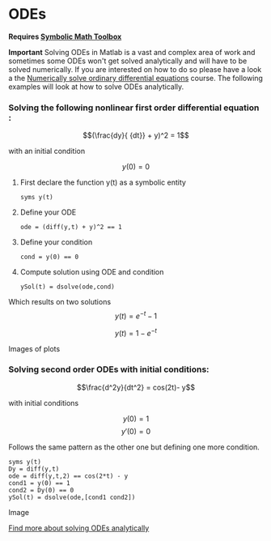 # ODEs

**Requires [Symbolic Math Toolbox](https://uk.mathworks.com/products/symbolic.html)**

**Important** Solving ODEs in Matlab is a vast and complex area of work and sometimes some ODEs won't get solved analytically and will have to be solved numerically. If you are interested on how to do so please have a look a the [Numerically solve ordinary differential equations](https://uk.mathworks.com/learn/tutorials/solving-ordinary-differential-equations-with-matlab.html) course. The following examples will look at how to solve ODEs analytically.

### Solving the following nonlinear first order differential equation :

$$(\frac{dy}{ {dt}} + y)^2 = 1$$

with an initial condition

$$ y(0) = 0 $$

1. First declare the function y(t) as a symbolic entity

    ```matlab:Code
    syms y(t)
    ```
1. Define your ODE
    ```matlab:Code
    ode = (diff(y,t) + y)^2 == 1
    ```
1. Define your condition
    ```matlab:Code
    cond = y(0) == 0
   ```
1. Compute solution using ODE and condition
    ```matlab:Code
    ySol(t) = dsolve(ode,cond)
    ```
Which results on two solutions
$$ y(t) = e^{-t} - 1$$

$$ y(t) = 1 - e^{-t}$$

Images of plots

### Solving second order ODEs with initial conditions:

$$\frac{d^2y}{dt^2} = cos(2t)- y$$

with initial conditions

$$ y(0) = 1$$
$$ y'(0) = 0$$

Follows the same pattern as the other one but defining one more condition.
```matlab:Code
syms y(t)
Dy = diff(y,t)
ode = diff(y,t,2) == cos(2*t) - y
cond1 = y(0) == 1
cond2 = Dy(0) == 0
ySol(t) = dsolve(ode,[cond1 cond2])
```

Image

[Find more about solving ODEs analytically](https://uk.mathworks.com/help/symbolic/solve-a-single-differential-equation.html)
